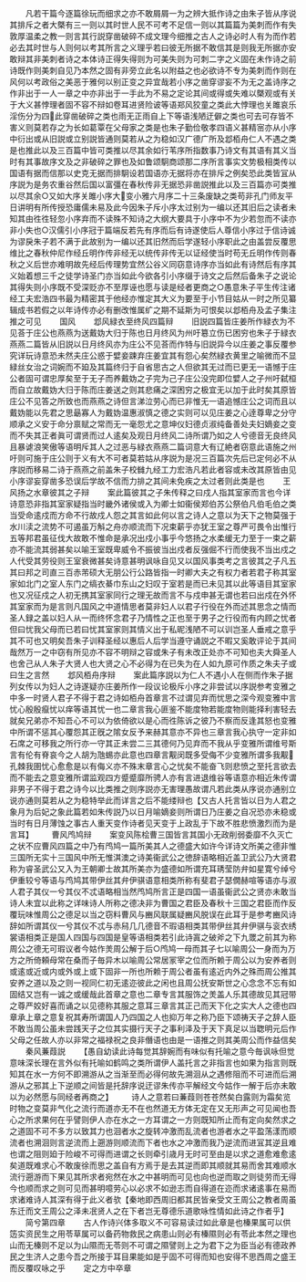 <!-- { "loadSidebar": true } -->
　　凡若干篇今逐篇徐玩而细求之亦不敢屑屑一为之辨大抵作诗之由朱子皆从序说其排斥之者大槩有三一则以其时世人民不可考不足信一则以其篇篇为美刺而作有失敦厚温柔之教一则言其行説穿凿破碎不成文理今细推之古人之诗必时人有为而作若必去其时世与人则何以考其所言之义理乎若曰彼无所据不敢信其是则我无所据亦安敢辩其非美刺者诗之本体诗正得失得则为可美失则为可刺二字之义固在未作诗之前诗既作则美刺自见乃本然之固有非旁立此名以附益之也必欲诗不专为美刺而作则在风何以考政俗之美恶于雅何以别正变之异宜哉若小序之凿穿谬妄不为无之盖诗序之作非出于一人一章之中亦非出于一手此为不易之定论其间或得或失难以槩观或有关于大义甚悖理者固不容不辩如卷耳进贤险诐等语郑风狡童之类此大悖理也关雎哀乐淫伤分为四此穿凿破碎之类也雨无正雨自上下等语浅陋迂僻之类也可去可存皆不害义则莫若存之为长如葛覃在父母家之类是也朱子勤俭敬孝四语义甚精宻亦从小序中衍出或从旧説或立别説皆通则莫若从之为稳如汉广德广所及邶栢舟仁人不遇之类是也推此以及三百篇中皆可类推以尽其余如行苇序所指数事乃诗文有其语有其义当时有其事故序文及之非破碎之罪也及如鲁颂駉商颂那二序所言事实文势极相类传以国语有据而信那以史克无据而排駉设若国语亦无据将亦在排斥之例矣恐此类皆冝从序説为是务农重谷然后国以富彊在春秋传非无据恐非凿説推此以及三百篇亦可类推以尽其余○又如大序关雎小序大变小雅六月序二十三条废缺之类苟非孔门师友平日讲明有所传授恐庸儒未易及此今因朱子斥小序太过别为一编以还其旧后之读者未知其由徃徃轻忽小序弃而不读殊不知诗之大纲大要具于小序中不为少若忽而不读亦非小失也○汉儒引小序冠于篇端反若先有序而后有诗遂使后人尊信小序过于信诗诚为谬戾朱子若不满于此故别为一编以还其旧然而后学遂轻小序职此之由盖尝反覆思维比之春秋仲尼作经丘明作传非经无以统传非传无以证经使当时苟无丘明作传则春秋之义后世亦难明故先经后传理势宜然公谷义同窃意诗序亦当如此有诗然后有序其义始着想三千之徒学诗圣门亦当如此今欲各引小序缀于诗文之后然后备朱子之说论其得失则小序既不受深贬亦不至厚诬也愿与读是经者更商之○愚意朱子平生传注诸经工夫宏浩四书最为精密其于他经亦惟定其大义为要至于小节目姑从一时之所见纂辑成书若假之以年诗传亦必有删改惟属纩之期不延斯为可恨矣以邶栢舟及孟子集注推之可见
　　国风
　　邶风緑衣至终风四篇辩
　　旧説四篇皆庄姜所作緑衣为不见荅于庄公也燕燕为送戴妫大归于陈也日月终风为州吁簒立伤已困穷也朱子于緑衣燕燕二篇皆从旧説以日月终风亦为庄公不见荅而作特与旧説异今以庄姜之事反覆参究详玩诗意恐未然夫庄公惑于嬖妾踈弃庄姜宜其有怨心矣然緑衣黄里之喻微而不显緑丝女治之词婉而不廹及其篇终归于自省思古之人但欲其无过而已更无一语憾于庄公者固可谓忠厚矣至于无子而养戴妫之子完为己子庄公没完即位嬖人之子州吁弑桓而自立故戴妫大归于陈而庄姜送之则其悲痛之深困穷之极宜无以加于此时矣其原皆庄公不见答之所致也而燕燕之诗但言涕泣劳心而已非惟无一语追憾庄公之词而且以戴妫能以先君之思朂寡人为戴妫温惠淑慎之德之实则可以见庄姜之心逹尊卑之分守顺承之义安于命分禀赋之常而无一毫怨尤之意坤仪妇德贞淑纯备善处夫妇嫡妾之变而不失其正者眞可谓贤而过人逺矣及观日月终风二诗所谓乃如之人兮德音无良终风且暴谑浪笑傲等语明斥其人之过恶与緑衣燕燕二篇词意大有辽絶者窃意此语施之州吁则可施于庄公则于义有大不可者莫若姑从序説为是况三百篇次先后已定何必不从序説而移易二诗于燕燕之前盖朱子校雠九经工力宏浩凡若此者容或未改其原皆由见小序谬妄穿凿多恐误后学故不信而力排之其间未免疾之太过者则此类是也
　　王风扬之水章彼其之子辩
　　案此篇彼其之子朱传释之曰戍人指其室家而言也今详诗意恐非指其室家疑指当时畿外诸侯或入为卿士如衞侯郑伯苏公祭伯凡伯毛伯之类当受命逺戍而方命不行故戍人怨之其言如此何以言之诗人之意以为天下之物莫强于水川渎之流势不可遏虽万斛之舟亦顺流而下况束薪乎亦犹王室之尊严可畏令出惟行五等邦君虽征伐大故敢不惟命是承况出戍小事乎今悠扬之水柔缓无力至于一束之薪亦不能流其弱甚矣以喻王室既卑威令不振彼当出戍者反强倔不行而使我不当出戍之人代受其劳役则王室衰微甚矣诗意甚明讽咏自见又以国风事类考之言彼其之子凡五其曰邦之司直三百赤芾硕大无朋公行公路皆指一时卿大夫之有权力者若君子称其室家如北门之室人东门之缟衣綦巾东山之妇叹于室若是而已未见其以此等语目其室家也又况征戍之人初无携其室家同行之理无故而言不与戍申甚无谓也若曰出戍在外怀其室家而为是言则凡国风之中道情思者莫非妇人以君子行役在外而述其思念之情而圣人録之盖以妇人从一而终怀念君子乃情性之正也至于男子之行役而有内顾之忧者但曰忧我父母而已若曰忧其室家则其情义出于私昵浅陋不可以训岂圣人垂戒之意乎其不可也又明矣吾朱子训释圣经以惠后人后学当遵守诵説之不暇又奚敢评论于其间哉然万一之中窃有所见亦不容不明辩之容或朱子有未改正处亦不可知也夫大舜圣人也舍己从人朱子大贤人也大贤之心不必得为在已失为在人如九原可作质之朱夫子或曰生之言然
　　邶风栢舟序辩
　　案此篇序説以为仁人不遇小人在侧而作朱子据列女传以为妇人之诗遂疑亦庄姜所作一段议论极斥小序之非尝试以序説参考变雅之中多一时贤人君子不得于君之诗如栢舟首章言不过谓见弃而忧思之深今观变雅中言忧心殷殷癙忧以痒等语其忧一也二章言我心匪鉴不能度物若能度物则能择利害轻去就矣兄弟亦不知吾心不可以为依倚欲以是心而徃陈诉之彼乃不察而反逢其怒也变雅中所谓不惩其心覆怨其正旣之隂女反予来赫其意亦不异也三章言我心执守一定非如石席之可移我之所行亦一守其正未尝二三其德何乃见弃而不我从乎变雅所谓维号斯言有伦有脊哀今之人胡为虺蜴亦此意也四章言觏闵既多受侮不少变雅所谓多我觏孔棘我圉忧心愈愈是以有侮义亦不殊末章言心之忧矣不能奋飞则悲愤之至托言欲去而不能去之意变雅所谓监观四方蹙蹙靡所骋人亦有言进退维谷等语意亦相近朱传谓非男子不得于君之诗今以比类推之则序説亦无害理愚故谓凡若此类从序说亦通别立说亦通则莫若从之为稳特举此而详言之后不能缕辩也【又古人托言皆以日为人君之象月为后妃之象此篇若如朱传説乃以日月喻嫡妾则所谓日乃庄姜之自况恐亦未稳或当时有日月薄蚀之事古人重天变作诗者见天变于上政乱于下故不胜悲愤激烈而为是言耳】
　　曹风鸤鸠辩
　　案变风陈桧曹三国皆言其国小无政削弱委靡不久灭亡之状不应曹风四篇之中乃有鸤鸠一篇所美其人之德盛大如许今详诗文所美之德非惟三国所无实十三国风中所无惟淇澳之诗美衞武公之徳辞语略相近盖卫武公乃大贤君称为睿圣武公又入为王朝卿士故其所美亦为盛德如所谓充耳琇莹防弁如星寛兮绰兮伊重较兮等语与鸤鸠其带伊丝其弁伊骐语意相类所称有斐君子瑟僩赫喧等语亦与淑人君子其仪一兮其仪不忒语略相当然鸤鸠所言正是四国一语虽衞武公之贤亦未敢当诗人未宜以此称之详味诗人所称之德决非为曹国之君臣及春秋十三国之君臣而作反覆玩味惟周公之德足以当之窃料曹风与豳风联属疑豳风脱误在此耳于是参考豳风诗辞如所谓其仪一兮其仪不忒与赤舄几几德音不瑕语相类其带伊丝其弁伊骐与衮衣绣裳语相类正是国人四国与四国是皇等语相类若引此诗寘之破斧之下九罭之前其为称周公之德无可瑕议者今姑作羙周公解于后○鸤鸠一母而其子七以喻周公一身而为万方之所倚頼母常在桑而子毎异木以喻周公常居冡宰之位而所赖于周公以为安养者则或逺或近或内或外或上或下固非一所也所赖于周公者虽有逺近内外之殊而周公推其安养之道以及之则一视同仁初无逺迩彼此之闲也且周公抚安斯世之心念念不忘有如固结又岂有一诚之或缓哉此首章之意也二章专言其服饰之羙盖人乐其德故见其冠带之尊严姣好喜而诵之以见德称其服之意耳三章言其正己而天下化之实大人之德也四章承上章之意复祝其寿所谓国人乃四国之人也抑万年之称乃臣下颂祷天子之辞人臣不敢当周公虽未尝践天子之位其实摄行天子之事利泽及于天下真足以当聦明元后作父母之任故人亦以非常之福禄祝之良非僭语也由是一语推之则其美周公而作益信矣
　　秦风蒹葭説
　　【愚自幼读此诗每觉其辞婉而有味似有托喻之意今毎讽咏但觉意味深长理在言外似有托喻如鹤鸣之类所谓伊人盖托言之非指言也如果为指言则既知其在水一方何不即溯游从之当渐至而必得何故先溯洄从之遇修阻而不可进而后溯游从之邪其上下逆顺之间皆是托辞序说迂谬朱传亦平解经文今姑作一解于后亦未敢以为必然愿与同经者再商之】
　　诗人之意若曰蒹葭则苍苍然矣白露则为霜矣览时物之变莫非气化之流行而道亦无不在也然道无方体无定在又无形声之可见闻也吾心之所求果何在乎譬则伊人亦在水之一方耳谓之一方则既知所止而有定向矣然求之之道固不可不多方以致其力也洄者水之旋转冲激而乱流者也游者水之平盈荡漾而顺流者也溯洄则言逆流而上遡游则顺流而下者也水之冲激而我乃逆流而进冝其逆且难也谓之阻则廹于险峻不可得而进谓之长则牵引歳月无时可至由是以求之道愈难愈逺矣道既难求心不敢废徐而思之盖自有方焉于是去其逆而即其顺就其易而舍其难顺水流行遡游而下果见其所求者宛然在水之中甚明而可见也向也逆而取之则徒劳而无得今也顺而求之则可见而甚明噫劳心以必求不如逊志而自得道在迩而求诸逺事在易而求诸难诗人其深有得于此义者欤【秦地即西周旧都其民皆亲受文王周公之教者周虽东迁而文王周公之泽未冺贤人之在下者岂无尊德乐道歌咏性情如此诗之作者乎】
　　简兮第四章
　　古人作诗兴体多取义不可容易读过如此章是也榛果属可以供笾实资民生之用苓草属可以备药物救民之病患山则必有榛隰则必有苓此本然之理也山而无榛则不足以为山隰而无苓则不可谓之隰譬则上之为君下之为臣当必有德政养民之生济人之患今吾之所接于耳目果能如是乎固不可得而知也安得不思西周之盛王而反覆叹咏之乎
　　定之方中卒章
